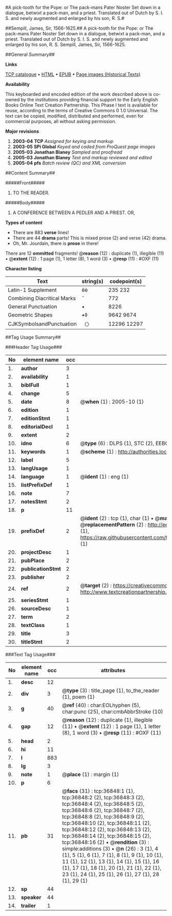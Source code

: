 #A pick-tooth for the Pope: or The pack-mans Pater Noster Set down in a dialogue, betwixt a pack-man, and a priest. Translated out of Dutch by S. I. S. and newly augmented and enlarged by his son, R. S.#

##Sempill, James, Sir, 1566-1625.##
A pick-tooth for the Pope: or The pack-mans Pater Noster Set down in a dialogue, betwixt a pack-man, and a priest. Translated out of Dutch by S. I. S. and newly augmented and enlarged by his son, R. S.
Sempill, James, Sir, 1566-1625.

##General Summary##

**Links**

[TCP catalogue](http://www.ota.ox.ac.uk/tcp/)  • 
[HTML](http://tei.it.ox.ac.uk/tcp/Texts-HTML/free/A59/A59158.html)  • 
[EPUB](http://tei.it.ox.ac.uk/tcp/Texts-EPUB/free/A59/A59158.epub) • 
[Page images (Historical Texts)](https://data.historicaltexts.jisc.ac.uk/view?pubId=eebo-99832375e&pageId=eebo-99832375e-36848-1)

**Availability**

This keyboarded and encoded edition of the
	       work described above is co-owned by the institutions
	       providing financial support to the Early English Books
	       Online Text Creation Partnership. This Phase I text is
	       available for reuse, according to the terms of Creative
	       Commons 0 1.0 Universal. The text can be copied,
	       modified, distributed and performed, even for
	       commercial purposes, all without asking permission.

**Major revisions**

1. __2003-04__ __TCP__ *Assigned for keying and markup*
1. __2003-05__ __SPi Global__ *Keyed and coded from ProQuest page images*
1. __2005-03__ __Jonathan Blaney__ *Sampled and proofread*
1. __2005-03__ __Jonathan Blaney__ *Text and markup reviewed and edited*
1. __2005-04__ __pfs__ *Batch review (QC) and XML conversion*

##Content Summary##

#####Front#####

1. TO THE READER.

#####Body#####

1. A CONFERENCE BETWEEN A PEDLER AND A PRIEST. OR,

**Types of content**

  * There are 883 **verse** lines!
  * There are 44 **drama** parts! This is mixed prose (2) and verse (42) drama.
  * Oh, Mr. Jourdain, there is **prose** in there!

There are 12 **ommitted** fragments! 
 @__reason__ (12) : duplicate (1), illegible (11)  •  @__extent__ (12) : 1 page (1), 1 letter (8), 1 word (3)  •  @__resp__ (11) : #OXF (11)

**Character listing**


|Text|string(s)|codepoint(s)|
|---|---|---|
|Latin-1 Supplement|ëè|235 232|
|Combining             Diacritical Marks|̄|772|
|General Punctuation|•|8226|
|Geometric Shapes|▪◊|9642 9674|
|CJKSymbolsandPunctuation|〈〉|12296 12297|

##Tag Usage Summary##

###Header Tag Usage###

|No|element name|occ|attributes|
|---|---|---|---|
|1.|__author__|3||
|2.|__availability__|1||
|3.|__biblFull__|1||
|4.|__change__|5||
|5.|__date__|8| @__when__ (1) : 2005-10 (1)|
|6.|__edition__|1||
|7.|__editionStmt__|1||
|8.|__editorialDecl__|1||
|9.|__extent__|2||
|10.|__idno__|6| @__type__ (6) : DLPS (1), STC (2), EEBO-CITATION (1), PROQUEST (1), VID (1)|
|11.|__keywords__|1| @__scheme__ (1) : http://authorities.loc.gov/ (1)|
|12.|__label__|5||
|13.|__langUsage__|1||
|14.|__language__|1| @__ident__ (1) : eng (1)|
|15.|__listPrefixDef__|1||
|16.|__note__|7||
|17.|__notesStmt__|2||
|18.|__p__|11||
|19.|__prefixDef__|2| @__ident__ (2) : tcp (1), char (1)  •  @__matchPattern__ (2) : ([0-9\-]+):([0-9IVX]+) (1), (.+) (1)  •  @__replacementPattern__ (2) : http://eebo.chadwyck.com/downloadtiff?vid=$1&page=$2 (1), https://raw.githubusercontent.com/textcreationpartnership/Texts/master/tcpchars.xml#$1 (1)|
|20.|__projectDesc__|1||
|21.|__pubPlace__|2||
|22.|__publicationStmt__|2||
|23.|__publisher__|2||
|24.|__ref__|2| @__target__ (2) : https://creativecommons.org/publicdomain/zero/1.0/ (1), http://www.textcreationpartnership.org/docs/. (1)|
|25.|__seriesStmt__|1||
|26.|__sourceDesc__|1||
|27.|__term__|2||
|28.|__textClass__|1||
|29.|__title__|3||
|30.|__titleStmt__|2||


###Text Tag Usage###

|No|element name|occ|attributes|
|---|---|---|---|
|1.|__desc__|12||
|2.|__div__|3| @__type__ (3) : title_page (1), to_the_reader (1), poem (1)|
|3.|__g__|40| @__ref__ (40) : char:EOLhyphen (5), char:punc (25), char:cmbAbbrStroke (10)|
|4.|__gap__|12| @__reason__ (12) : duplicate (1), illegible (11)  •  @__extent__ (12) : 1 page (1), 1 letter (8), 1 word (3)  •  @__resp__ (11) : #OXF (11)|
|5.|__head__|2||
|6.|__hi__|11||
|7.|__l__|883||
|8.|__lg__|3||
|9.|__note__|1| @__place__ (1) : margin (1)|
|10.|__p__|6||
|11.|__pb__|31| @__facs__ (31) : tcp:36848:1 (1), tcp:36848:2 (2), tcp:36848:3 (2), tcp:36848:4 (2), tcp:36848:5 (2), tcp:36848:6 (2), tcp:36848:7 (2), tcp:36848:8 (2), tcp:36848:9 (2), tcp:36848:10 (2), tcp:36848:11 (2), tcp:36848:12 (2), tcp:36848:13 (2), tcp:36848:14 (2), tcp:36848:15 (2), tcp:36848:16 (2)  •  @__rendition__ (3) : simple:additions (3)  •  @__n__ (26) : 3 (1), 4 (1), 5 (1), 6 (1), 7 (1), 8 (1), 9 (1), 10 (1), 11 (1), 12 (1), 13 (1), 14 (1), 15 (1), 16 (1), 17 (1), 18 (1), 20 (1), 21 (1), 22 (1), 23 (1), 24 (1), 25 (1), 26 (1), 27 (1), 28 (1), 29 (1)|
|12.|__sp__|44||
|13.|__speaker__|44||
|14.|__trailer__|1||
